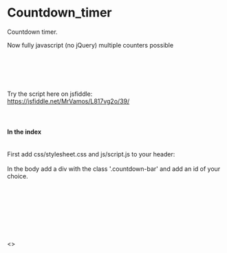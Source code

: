 # Countdown_timer
Countdown timer.

Now fully javascript (no jQuery) multiple counters possible


<br><br><br><br>

Try the script here on jsfiddle:<br>
https://jsfiddle.net/MrVamos/L817vg2o/39/
<br><br><br>



<h4>In the index</h4>
<br>
First add css/stylesheet.css and js/script.js to your header:
<link href="css/stylesheet.css" rel="stylesheet">
<script src="js/script.js" type="text/javascript"></script>
<br><br>
In the body add a div with the class '.countdown-bar' and add an id of your choice.<br>

<code>
    <div class="countdown-bar" id="countdownA">
        <div></div>
        <div></div>
    </div>
</code>

<>